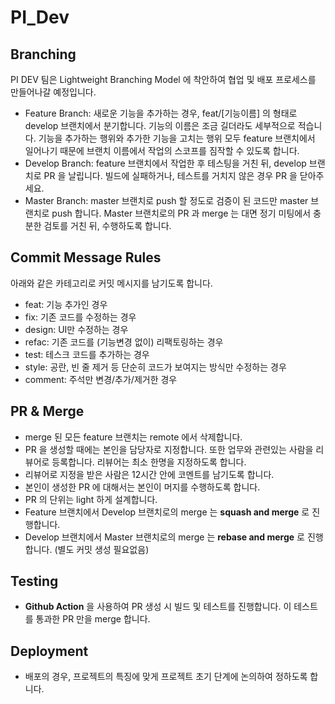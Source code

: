 # PI_Dev

## Branching
PI DEV 팀은 Lightweight Branching Model 에 착안하여 협업 및 배포 프로세스를 만들어나갈 예정입니다.


- Feature Branch: 새로운 기능을 추가하는 경우, feat/[기능이름] 의 형태로 develop 브랜치에서 분기합니다. 기능의 이름은 조금 길더라도 세부적으로 적습니다. 기능을 추가하는 행위와 추가한 기능을 고치는 행위 모두 feature 브랜치에서 일어나기 때문에 브랜치 이름에서 작업의 스코프를 짐작할 수 있도록 합니다.
- Develop Branch: feature 브랜치에서 작업한 후 테스팅을 거친 뒤, develop 브랜치로 PR 을 날립니다. 빌드에 실패하거나, 테스트를 거치지 않은 경우 PR 을 닫아주세요.
- Master Branch: master 브랜치로 push 할 정도로 검증이 된 코드만 master 브랜치로 push 합니다. Master 브랜치로의 PR 과 merge 는 대면 정기 미팅에서 충분한 검토를 거친 뒤, 수행하도록 합니다.


## Commit Message Rules
아래와 같은 카테고리로 커밋 메시지를 남기도록 합니다.
- feat: 기능 추가인 경우
- fix: 기존 코드를 수정하는 경우
- design: UI만 수정하는 경우
- refac: 기존 코드를 (기능변경 없이) 리팩토링하는 경우
- test: 테스크 코드를 추가하는 경우
- style: 공란, 빈 줄 제거 등 단순히 코드가 보여지는 방식만 수정하는 경우
- comment: 주석만 변경/추가/제거한 경우

## PR & Merge
- merge 된 모든 feature 브랜치는 remote 에서 삭제합니다.
- PR 을 생성할 때에는 본인을 담당자로 지정합니다. 또한 업무와 관련있는 사람을 리뷰어로 등록합니다. 리뷰어는 최소 한명을 지정하도록 합니다.
- 리뷰어로 지정을 받은 사람은 12시간 안에 코멘트를 남기도록 합니다.
- 본인이 생성한 PR 에 대해서는 본인이 머지를 수행하도록 합니다.
- PR 의 단위는 light 하게 설계합니다.
- Feature 브랜치에서 Develop 브랜치로의 merge 는 **squash and merge** 로 진행합니다.
- Develop 브랜치에서 Master 브랜치로의 merge 는 **rebase and merge** 로 진행합니다. (별도 커밋 생성 필요없음)

## Testing
- **Github Action** 을 사용하여 PR 생성 시 빌드 및 테스트를 진행합니다. 이 테스트를 통과한 PR 만을 merge 합니다.

## Deployment
- 배포의 경우, 프로젝트의 특징에 맞게 프로젝트 초기 단계에 논의하여 정하도록 합니다.
